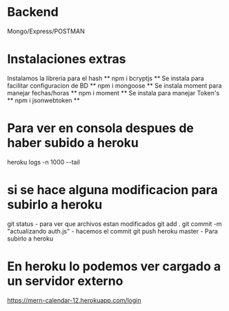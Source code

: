 # Backend 

Mongo/Express/POSTMAN

# Instalaciones extras

Instalamos la libreria para el hash ** npm i bcryptjs **
Se instala para facilitar configuracion de BD ** npm i mongoose **
Se instala moment para manejar fechas/horas ** npm i moment **
Se instala para manejar Token's  ** npm i jsonwebtoken **


# Para ver en consola despues de haber subido a heroku

heroku logs -n 1000 --tail

# si se hace alguna modificacion para subirlo a heroku

git status - para ver que archivos estan modificados
git add .
git commit -m "actualizando auth.js" - hacemos el commit
git push heroku master - Para subirlo a heroku

# En heroku lo podemos ver cargado a un servidor externo

https://mern-calendar-12.herokuapp.com/login
